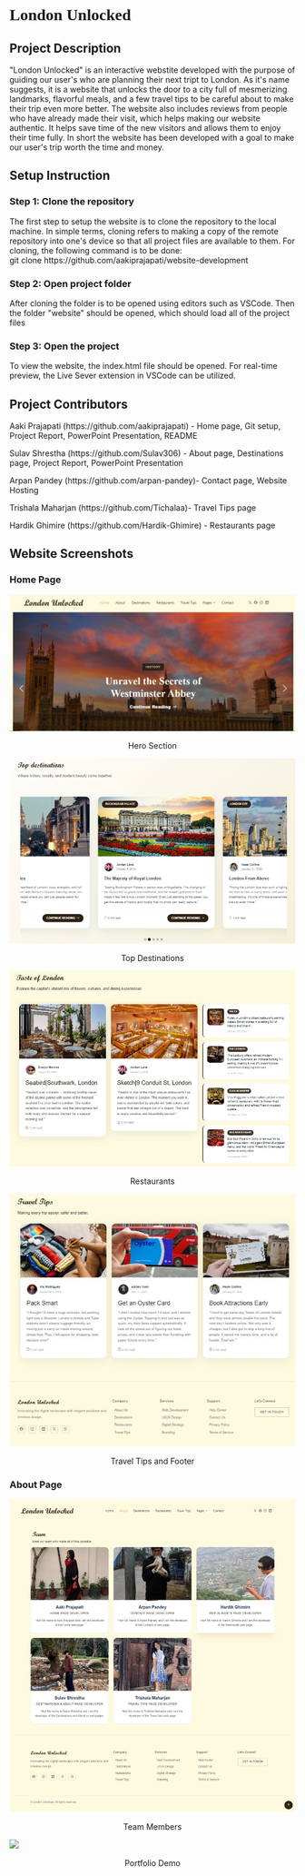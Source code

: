 <h1 style="font-family: Script MT;">London Unlocked</h1>
<h2>Project Description</h2>
<p>"London Unlocked" is an interactive webstite developed with the purpose of guiding our user's who are planning their next tript to London. As it's name suggests, it is a website that unlocks the door to a city full of mesmerizing landmarks, flavorful meals, and a few travel tips to be careful about to make their trip even more better. The website also includes reviews from people who have already made their visit, which helps making our website authentic. It helps save time of the new visitors and allows them to enjoy their time fully. In short the website has been developed with a goal to make our user's trip worth the time and money.</p>

<h2>Setup Instruction</h2>
<h3>Step 1: Clone the repository</h3>
<p>The first step to setup the website is to clone the repository to the local machine. In simple terms, cloning refers to making a copy of the remote repository into one's device so that all project files are available to them. For cloning, the following command is to be done:<br>
        git clone https://github.com/aakiprajapati/website-development </p>
<h3>Step 2: Open project folder</h3>
<p>After cloning the folder is to be opened using editors such as VSCode. Then the folder "website" should be opened, which should load all of the project files</p>
<h3>Step 3: Open the project</h3>
<p>To view the website, the index.html file should be opened. For real-time preview, the Live Sever extension in VSCode can be utilized.</p>
<h2>Project Contributors</h2>
<p>Aaki Prajapati (https://github.com/aakiprajapati) - Home page, Git setup, Project Report, PowerPoint Presentation, README<br>
<p>Sulav Shrestha (https://github.com/Sulav306) - About page, Destinations page, Project Report, PowerPoint Presentation<br>
<p>Arpan Pandey (https://github.com/arpan-pandey)- Contact page, Website Hosting<br>
<p>Trishala Maharjan (https://github.com/Tichalaa)- Travel Tips page<br>
<p>Hardik Ghimire (https://github.com/Hardik-Ghimire) - Restaurants page</p>
<h2>Website Screenshots</h2>
<h3>Home Page</h3>
<img src="website/assets/img/website-ss/home-hero.jpg">
<p align="center">Hero Section</p>
<img src="website/assets/img/website-ss/home-destinations.jpg">
<p align="center">Top Destinations</p>
<img src="website/assets/img/website-ss/home-restaurants.jpg">
<p align="center">Restaurants</p>
<img src="website/assets/img/website-ss/traveltipsandfooter.jpg" width="900">
<p align="center">Travel Tips and Footer</p>
<h3>About Page</h3>
<img src="website/assets/img/website-ss/about-team.png">
<p align="center">Team Members</p>
<img src="website/assets/img/website-ss/portfolio-Aaki.png">
<p align="center">Portfolio Demo</p>


